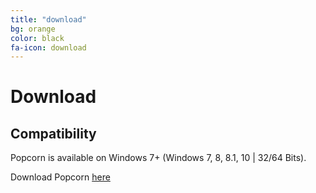 ```yaml
---
title: "download"
bg: orange
color: black
fa-icon: download
---
```


# Download

## Compatibility
Popcorn is available on Windows 7+ (Windows 7, 8, 8.1, 10 | 32/64 Bits).

Download Popcorn <a href="https://github.com/bbougot/Popcorn/releases/download/0.0.1/Setup.exe">here</a>